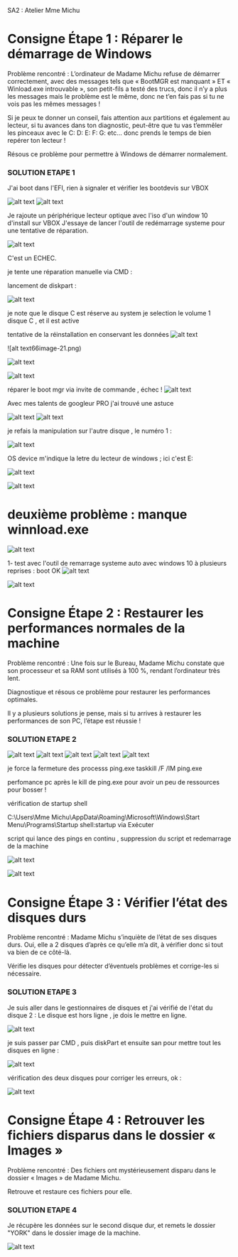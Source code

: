 SA2 : Atelier Mme Michu


# Consigne Étape 1 : Réparer le démarrage de Windows
Problème rencontré : L’ordinateur de Madame Michu refuse de démarrer correctement, avec des messages tels que « BootMGR est manquant » ET « Winload.exe introuvable », son petit-fils a testé des trucs, donc il n’y a plus les messages mais le problème est le même, donc ne t’en fais pas si tu ne vois pas les mêmes messages !

Si je peux te donner un conseil, fais attention aux partitions et également au lecteur, si tu avances dans ton diagnostic, peut-être que tu vas t’emmêler les pinceaux avec le C: D: E: F: G: etc… donc prends le temps de bien repérer ton lecteur !

Résous ce problème pour permettre à Windows de démarrer normalement.

### SOLUTION ETAPE 1 

J'ai boot dans l'EFI, rien à signaler et vérifier les bootdevis sur VBOX

![alt text](image-16.png)
![alt text](image-18.png)

Je rajoute un périphérique lecteur optique avec l'iso d'un window 10 d'install sur VBOX
J'essaye de lancer l'outil de redémarrage systeme pour une tentative de réparation.

![alt text](image-14.png)

C'est un ECHEC.


je tente une réparation manuelle via CMD : 

lancement de diskpart : 

![alt text](image-15.png)

je note que le disque C est réserve au system 
je selection le volume 1 disque C , et il est active 

tentative de la réinstallation en conservant les données 
![alt text](image-20.png)

![alt text66image-21.png)

![alt text](image-22.png)

![alt text](image-23.png)




réparer le boot mgr via invite de commande , échec ! 
![alt text](image-24.png)

Avec mes talents de googleur PRO j'ai trouvé une astuce 

![alt text](image-25.png)
![alt text](image-26.png)

je refais la manipulation sur l'autre disque , le numéro 1 :

![alt text](image-27.png)

OS device m'indique la letre du lecteur de windows ; ici c'est E: 

![alt text](image-28.png)

![alt text](image-29.png)

# deuxième problème : manque winnload.exe 

![alt text](image-30.png)


1- test avec l'outil de remarrage systeme auto avec windows 10 à plusieurs reprises :
boot OK 
![alt text](image-31.png)

![alt text](image-32.png)


# Consigne Étape 2 : Restaurer les performances normales de la machine
Problème rencontré : Une fois sur le Bureau, Madame Michu constate que son processeur et sa RAM sont utilisés à 100 %, rendant l’ordinateur très lent.

Diagnostique et résous ce problème pour restaurer les performances optimales.

Il y a plusieurs solutions je pense, mais si tu arrives à restaurer les performances de son PC, l’étape est réussie !

### SOLUTION ETAPE 2

![alt text](image-44.png)
![alt text](image-34.png)
![alt text](image-33.png)
![alt text](image-35.png)
![alt text](image-38.png)

je force la fermeture des processs ping.exe
taskkill /F /IM ping.exe

perfomance pc après le kill de ping.exe pour avoir un peu de ressources pour bosser ! 

vérification de startup shell 

C:\Users\Mme Michu\AppData\Roaming\Microsoft\Windows\Start Menu\Programs\Startup
shell:startup via Exécuter 

script qui lance des pings en continu , suppression du script et redemarrage de la machine

![alt text](image-45.png)



![alt text](image-40.png)

# Consigne Étape 3 : Vérifier l’état des disques durs
Problème rencontré : Madame Michu s’inquiète de l’état de ses disques durs. Oui, elle a 2 disques d’après ce qu’elle m’a dit, à vérifier donc si tout va bien de ce côté-là.

Vérifie les disques pour détecter d’éventuels problèmes et corrige-les si nécessaire.



### SOLUTION ETAPE 3

Je suis aller dans le gestionnaires de disques et j'ai vérifié de l'état du disque 2 : 
Le disque est hors ligne , je dois le mettre en ligne.

![alt text](image-39.png)

je suis passer par CMD , puis diskPart et ensuite san pour mettre tout les disques en ligne : 

![alt text](image-41.png)

vérification des deux disques pour corriger les erreurs, ok  :  

![alt text](image-42.png)



# Consigne  Étape 4 : Retrouver les fichiers disparus dans le dossier « Images »
Problème rencontré : Des fichiers ont mystérieusement disparu dans le dossier « Images » de Madame Michu.

Retrouve et restaure ces fichiers pour elle.

### SOLUTION ETAPE 4

Je récupère les données sur le second disque dur, et remets le dossier "YORK" dans le dossier image de la machine.

![alt text](image-43.png)
